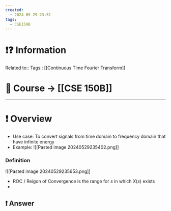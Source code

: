 ```yaml
---
created:
  - 2024-05-29 23:51
tags:
  - CSE150B
---
```


# ❗❓ Information
Related to:: 
Tags:: [[Continuous Time Fourier Transform]]

# 🌌 Course -> [[CSE 150B]]
---

# ❗ Overview
- Use case: To convert signals from time domain to frequency domain that have infinite energy
- Example: ![[Pasted image 20240529235402.png]]


### Definition
![[Pasted image 20240529235653.png]]
- ROC / Reigon of Convergence is the range for $s$ in which $X(s)$ exists 
- 

 
## ❗ Answer